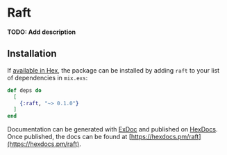 # Raft

**TODO: Add description**

## Installation

If [available in Hex](https://hex.pm/docs/publish), the package can be
installed by adding `raft` to your list of dependencies in
`mix.exs`:

```elixir
def deps do
  [
    {:raft, "~> 0.1.0"}
  ]
end
```

Documentation can be generated with [ExDoc](https://github.com/elixir-lang/ex_doc)
and published on [HexDocs](https://hexdocs.pm). Once published, the docs
can be found at
[https://hexdocs.pm/raft](https://hexdocs.pm/raft).

